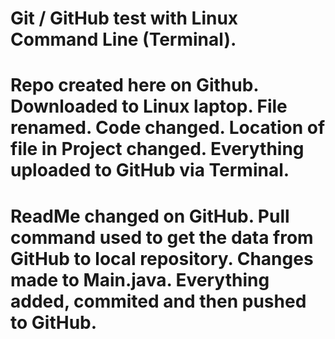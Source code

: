 # Git / GitHub test with Linux Command Line (Terminal).
# Repo created here on Github. Downloaded to Linux laptop. File renamed. Code changed. Location of file in Project changed. Everything uploaded to GitHub via Terminal.
# ReadMe changed on GitHub. Pull command used to get the data from GitHub to local repository. Changes made to Main.java. Everything added, commited and then pushed to GitHub.